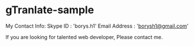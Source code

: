 gTranlate-sample
================

My Contact Info:
  Skype ID : 'borys.h1'
  Email Address : 'borysh1@gmail.com'
  
If you are looking for talented web developer, Please contact me.
